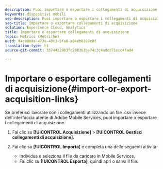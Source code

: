```yaml
---
description: Puoi importare o esportare i collegamenti di acquisizione se preferisci lavorare con i collegamenti utilizzando un file .csv anziché l’interfaccia utente di Adobe Mobile Services.
keywords: dispositivi mobili
seo-description: Puoi importare o esportare i collegamenti di acquisizione se preferisci lavorare con i collegamenti utilizzando un file .csv anziché l’interfaccia utente di Adobe Mobile Services.
seo-title: Importare o esportare collegamenti di acquisizione
solution: Experience Cloud, Analytics
title: Importare o esportare collegamenti di acquisizione
topic: Metrics (Metriche)
uuid: 94ea008a-473a-40c3-9fa8-a94eb0208c8f
translation-type: ht
source-git-commit: 3b744229b3fc288363be74c3c4adcd71ecc4fad4

---
```



# Importare o esportare collegamenti di acquisizione{#import-or-export-acquisition-links}

Se preferisci lavorare con i collegamenti utilizzando un file .csv invece dell’interfaccia utente di Adobe Mobile Services, puoi importare o esportare i collegamenti di acquisizione.

1. Fai clic su **[!UICONTROL Acquisizione]** &gt; **[!UICONTROL Gestisci collegamenti di acquisizione]**.
1. Fai clic su **[!UICONTROL Importa]** e completa una delle seguenti attività:

   * Individua e seleziona il file da caricare in Mobile Services.
   * Fai clic su **[!UICONTROL Esporta]**, quindi apri o salva il file.

